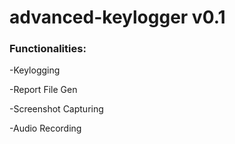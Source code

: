 # advanced-keylogger v0.1
### Functionalities:
  -Keylogging
  
  -Report File Gen
  
  -Screenshot Capturing
  
  -Audio Recording
